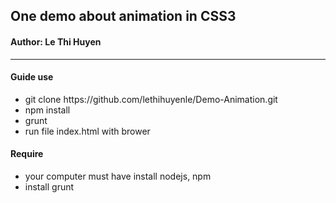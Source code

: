 <h2>One demo about animation in CSS3</h2>
<h4>Author: Le Thi Huyen</h4>
<hr>
<h4>Guide use</h4>
<ul>
    <li>git clone https://github.com/lethihuyenle/Demo-Animation.git</li>
    <li>npm install </li>
    <li>grunt</li>
    <li>run file index.html with brower</li>
</ul>
<h4>Require</h4>
<ul>
    <li>your computer must have install nodejs, npm</li>
    <li>install grunt</li>
</ul>
